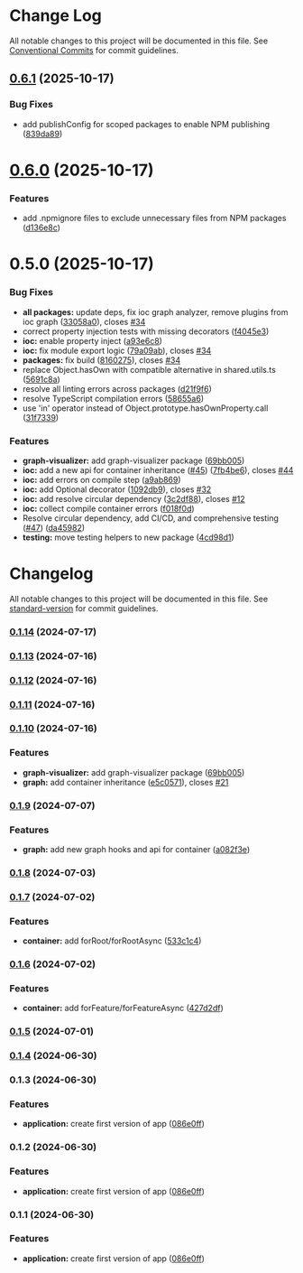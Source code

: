 # Change Log

All notable changes to this project will be documented in this file.
See [Conventional Commits](https://conventionalcommits.org) for commit guidelines.

## [0.6.1](https://github.com/Isqanderm/ioc/compare/@nexus-ioc/core@0.6.0...@nexus-ioc/core@0.6.1) (2025-10-17)

### Bug Fixes

- add publishConfig for scoped packages to enable NPM publishing ([839da89](https://github.com/Isqanderm/ioc/commit/839da890ee9e7dce21c4492643acecc0381c64b0))

# [0.6.0](https://github.com/Isqanderm/ioc/compare/@nexus-ioc/core@0.5.0...@nexus-ioc/core@0.6.0) (2025-10-17)

### Features

- add .npmignore files to exclude unnecessary files from NPM packages ([d136e8c](https://github.com/Isqanderm/ioc/commit/d136e8cae32d5dd76eecc691a95b5e9265449d4c))

# 0.5.0 (2025-10-17)

### Bug Fixes

- **all packages:** update deps, fix ioc graph analyzer, remove plugins from ioc graph ([33058a0](https://github.com/Isqanderm/ioc/commit/33058a0da18ed4b0e4a924607a97796233d23ca0)), closes [#34](https://github.com/Isqanderm/ioc/issues/34)
- correct property injection tests with missing decorators ([f4045e3](https://github.com/Isqanderm/ioc/commit/f4045e39fe9ba58f7d938dcda6f656b56b7ed6d4))
- **ioc:** enable property inject ([a93e6c8](https://github.com/Isqanderm/ioc/commit/a93e6c8d5e4bd790d938f19dbf3956097e2197b9))
- **ioc:** fix module export logic ([79a09ab](https://github.com/Isqanderm/ioc/commit/79a09abe4a8512697a843d3e5a42035cf5eeee82)), closes [#34](https://github.com/Isqanderm/ioc/issues/34)
- **packages:** fix build ([8160275](https://github.com/Isqanderm/ioc/commit/816027551b630769a3d53157f9a330a0873e6cb5)), closes [#34](https://github.com/Isqanderm/ioc/issues/34)
- replace Object.hasOwn with compatible alternative in shared.utils.ts ([5691c8a](https://github.com/Isqanderm/ioc/commit/5691c8a8ab5f2e0f4a58fb4ea121b5865599bd2d))
- resolve all linting errors across packages ([d21f9f6](https://github.com/Isqanderm/ioc/commit/d21f9f6a981a57085909c9877a2af124b74c76b2))
- resolve TypeScript compilation errors ([58655a6](https://github.com/Isqanderm/ioc/commit/58655a69e86383c9fe6ac80f94c0050526520ad7))
- use 'in' operator instead of Object.prototype.hasOwnProperty.call ([31f7339](https://github.com/Isqanderm/ioc/commit/31f73393127b23ac75f3722d542a14b226393764))

### Features

- **graph-visualizer:** add graph-visualizer package ([69bb005](https://github.com/Isqanderm/ioc/commit/69bb00585c395d7766675d1a4620320efed14736))
- **ioc:** add a new api for container inheritance ([#45](https://github.com/Isqanderm/ioc/issues/45)) ([7fb4be6](https://github.com/Isqanderm/ioc/commit/7fb4be612a55aab7f4d364767515584101a2aeb5)), closes [#44](https://github.com/Isqanderm/ioc/issues/44)
- **ioc:** add errors on compile step ([a9ab869](https://github.com/Isqanderm/ioc/commit/a9ab86933977e5eae472efa65436161e1900e34a))
- **ioc:** add Optional decorator ([1092db9](https://github.com/Isqanderm/ioc/commit/1092db9886d9c358ffe0bce685321729644d1692)), closes [#32](https://github.com/Isqanderm/ioc/issues/32)
- **ioc:** add resolve circular dependency ([3c2df88](https://github.com/Isqanderm/ioc/commit/3c2df885b584eb1f4446985f2857574e8dbcd2f3)), closes [#12](https://github.com/Isqanderm/ioc/issues/12)
- **ioc:** collect compile container errors ([f018f0d](https://github.com/Isqanderm/ioc/commit/f018f0d1d4da5c3cee9ed76d58efe03c5dfdc385))
- Resolve circular dependency, add CI/CD, and comprehensive testing ([#47](https://github.com/Isqanderm/ioc/issues/47)) ([da45982](https://github.com/Isqanderm/ioc/commit/da45982d1be52488b10fc75b68c96d69817ccec4))
- **testing:** move testing helpers to new package ([4cd98d1](https://github.com/Isqanderm/ioc/commit/4cd98d11cc9e707b64d31618bd0c078d8c4b8a8a))

# Changelog

All notable changes to this project will be documented in this file. See [standard-version](https://github.com/conventional-changelog/standard-version) for commit guidelines.

### [0.1.14](https://github.com/Isqanderm/ioc/compare/v0.1.13...v0.1.14) (2024-07-17)

### [0.1.13](https://github.com/Isqanderm/ioc/compare/v0.1.11...v0.1.13) (2024-07-16)

### [0.1.12](https://github.com/Isqanderm/ioc/compare/v0.1.11...v0.1.12) (2024-07-16)

### [0.1.11](https://github.com/Isqanderm/ioc/compare/v0.1.10...v0.1.11) (2024-07-16)

### [0.1.10](https://github.com/Isqanderm/ioc/compare/v0.1.9...v0.1.10) (2024-07-16)

### Features

- **graph-visualizer:** add graph-visualizer package ([69bb005](https://github.com/Isqanderm/ioc/commit/69bb00585c395d7766675d1a4620320efed14736))
- **graph:** add container inheritance ([e5c0571](https://github.com/Isqanderm/ioc/commit/e5c05711f301314ec545881a6356db7c9f0de612)), closes [#21](https://github.com/Isqanderm/ioc/issues/21)

### [0.1.9](https://github.com/Isqanderm/ioc/compare/v0.1.8...v0.1.9) (2024-07-07)

### Features

- **graph:** add new graph hooks and api for container ([a082f3e](https://github.com/Isqanderm/ioc/commit/a082f3e48450995cdd8f4761e8a0e6a7330b05b1))

### [0.1.8](https://github.com/Isqanderm/ioc/compare/v0.1.7...v0.1.8) (2024-07-03)

### [0.1.7](https://github.com/Isqanderm/ioc/compare/v0.1.6...v0.1.7) (2024-07-02)

### Features

- **container:** add forRoot/forRootAsync ([533c1c4](https://github.com/Isqanderm/ioc/commit/533c1c4a6bc99a611584574e5b4717416f86af0f))

### [0.1.6](https://github.com/Isqanderm/ioc/compare/v0.1.5...v0.1.6) (2024-07-02)

### Features

- **container:** add forFeature/forFeatureAsync ([427d2df](https://github.com/Isqanderm/ioc/commit/427d2dfaa1792746c68c6909ecec35a5805024ae))

### [0.1.5](https://github.com/Isqanderm/ioc/compare/v0.1.4...v0.1.5) (2024-07-01)

### [0.1.4](https://github.com/Isqanderm/ioc/compare/v0.1.3...v0.1.4) (2024-06-30)

### 0.1.3 (2024-06-30)

### Features

- **application:** create first version of app ([086e0ff](https://github.com/Isqanderm/ioc/commit/086e0ff1fad889c253b7bf25e134f0048976c1eb))

### 0.1.2 (2024-06-30)

### Features

- **application:** create first version of app ([086e0ff](https://github.com/Isqanderm/ioc/commit/086e0ff1fad889c253b7bf25e134f0048976c1eb))

### 0.1.1 (2024-06-30)

### Features

- **application:** create first version of app ([086e0ff](https://github.com/Isqanderm/ioc/commit/086e0ff1fad889c253b7bf25e134f0048976c1eb))

